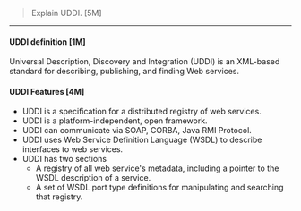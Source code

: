 > Explain UDDI. [5M]
***
#### UDDI definition [1M]
Universal Description, Discovery and Integration (UDDI) is an XML-based standard for describing, publishing, and finding Web services. 

#### UDDI Features [4M]
- UDDI is a specification for a distributed registry of web services.
- UDDI is a platform-independent, open framework.
- UDDI can communicate via SOAP, CORBA, Java RMI Protocol.
- UDDI uses Web Service Definition Language (WSDL) to describe interfaces to web services.
- UDDI has two sections
  - A registry of all web service's metadata, including a pointer to the WSDL description of a service.
  - A set of WSDL port type definitions for manipulating and searching that registry.
